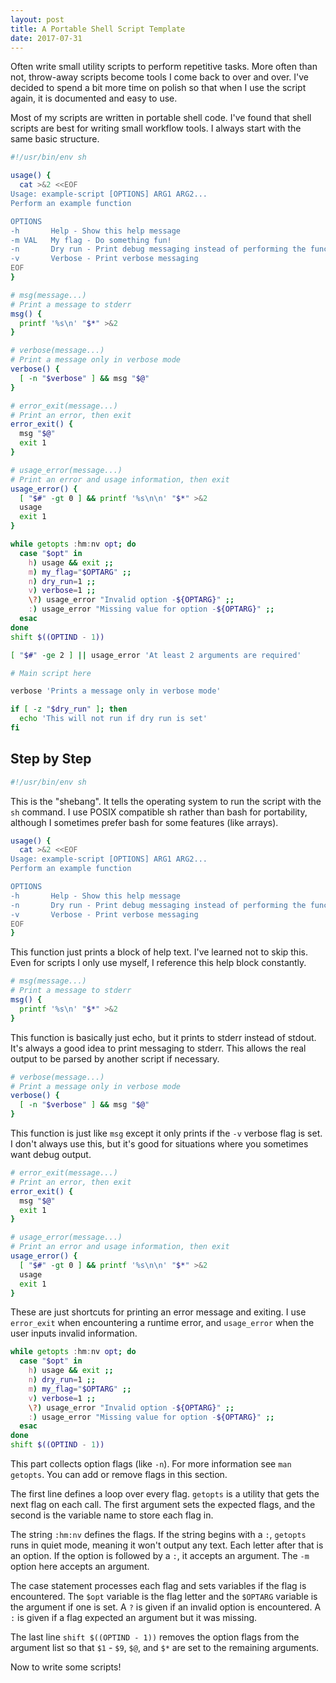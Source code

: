 ```yaml
---
layout: post
title: A Portable Shell Script Template
date: 2017-07-31
---
```


Often write small utility scripts to perform repetitive tasks. More
often than not, throw-away scripts become tools I come back to over and over.
I've decided to spend a bit more time on polish so that when I use the script
again, it is documented and easy to use.

Most of my scripts are written in portable shell code. I've found that shell
scripts are best for writing small workflow tools. I always start with the same
basic structure.

```sh
#!/usr/bin/env sh

usage() {
  cat >&2 <<EOF
Usage: example-script [OPTIONS] ARG1 ARG2...
Perform an example function

OPTIONS
-h       Help - Show this help message
-m VAL   My flag - Do something fun!
-n       Dry run - Print debug messaging instead of performing the function
-v       Verbose - Print verbose messaging
EOF
}

# msg(message...)
# Print a message to stderr
msg() {
  printf '%s\n' "$*" >&2
}

# verbose(message...)
# Print a message only in verbose mode
verbose() {
  [ -n "$verbose" ] && msg "$@"
}

# error_exit(message...)
# Print an error, then exit
error_exit() {
  msg "$@"
  exit 1
}

# usage_error(message...)
# Print an error and usage information, then exit
usage_error() {
  [ "$#" -gt 0 ] && printf '%s\n\n' "$*" >&2
  usage
  exit 1
}

while getopts :hm:nv opt; do
  case "$opt" in
    h) usage && exit ;;
    m) my_flag="$OPTARG" ;;
    n) dry_run=1 ;;
    v) verbose=1 ;;
    \?) usage_error "Invalid option -${OPTARG}" ;;
    :) usage_error "Missing value for option -${OPTARG}" ;;
  esac
done
shift $((OPTIND - 1))

[ "$#" -ge 2 ] || usage_error 'At least 2 arguments are required'

# Main script here

verbose 'Prints a message only in verbose mode'

if [ -z "$dry_run" ]; then
  echo 'This will not run if dry run is set'
fi
```

## Step by Step

```sh
#!/usr/bin/env sh
```

This is the "shebang". It tells the operating system to run the script with the
`sh` command. I use POSIX compatible sh rather than bash for
portability, although I sometimes prefer bash for some features (like arrays).

```sh
usage() {
  cat >&2 <<EOF
Usage: example-script [OPTIONS] ARG1 ARG2...
Perform an example function

OPTIONS
-h       Help - Show this help message
-n       Dry run - Print debug messaging instead of performing the function
-v       Verbose - Print verbose messaging
EOF
}
```

This function just prints a block of help text. I've learned not to skip this.
Even for scripts I only use myself, I reference this help block constantly.

```sh
# msg(message...)
# Print a message to stderr
msg() {
  printf '%s\n' "$*" >&2
}
```

This function is basically just echo, but it prints to stderr instead of stdout.
It's always a good idea to print messaging to stderr. This allows the real
output to be parsed by another script if necessary.

```sh
# verbose(message...)
# Print a message only in verbose mode
verbose() {
  [ -n "$verbose" ] && msg "$@"
}
```

This function is just like `msg` except it only prints if the `-v` verbose flag
is set. I don't always use this, but it's good for situations where you
sometimes want debug output.

```sh
# error_exit(message...)
# Print an error, then exit
error_exit() {
  msg "$@"
  exit 1
}

# usage_error(message...)
# Print an error and usage information, then exit
usage_error() {
  [ "$#" -gt 0 ] && printf '%s\n\n' "$*" >&2
  usage
  exit 1
}
```

These are just shortcuts for printing an error message and exiting. I use
`error_exit` when encountering a runtime error, and `usage_error` when the user
inputs invalid information.

```sh
while getopts :hm:nv opt; do
  case "$opt" in
    h) usage && exit ;;
    n) dry_run=1 ;;
    m) my_flag="$OPTARG" ;;
    v) verbose=1 ;;
    \?) usage_error "Invalid option -${OPTARG}" ;;
    :) usage_error "Missing value for option -${OPTARG}" ;;
  esac
done
shift $((OPTIND - 1))
```

This part collects option flags (like `-n`). For more information see `man
getopts`. You can add or remove flags in this section.

The first line defines a loop over every flag. `getopts` is a utility that gets
the next flag on each call. The first argument sets the expected flags, and the
second is the variable name to store each flag in.

The string `:hm:nv` defines the flags. If the string begins with a `:`,
`getopts` runs in quiet mode, meaning it won't output any text. Each letter
after that is an option. If the option is followed by a `:`, it accepts an
argument. The `-m` option here accepts an argument.

The case statement processes each flag and sets variables if the flag is
encountered. The `$opt` variable is the flag letter and the `$OPTARG` variable
is the argument if one is set. A `?` is given if an invalid option is
encountered. A `:` is given if a flag expected an argument but it was missing.

The last line `shift $((OPTIND - 1))` removes the option flags from the argument
list so that `$1` - `$9`, `$@`, and `$*` are set to the remaining arguments.

Now to write some scripts!
